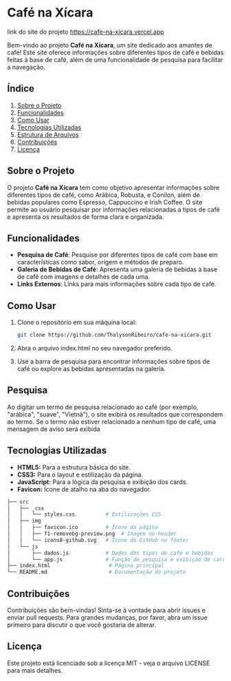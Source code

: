 # Café na Xícara
link do site do projeto https://cafe-na-xicara.vercel.app

Bem-vindo ao projeto **Café na Xícara**, um site dedicado aos amantes de café! Este site oferece informações sobre diferentes tipos de café e bebidas feitas à base de café, além de uma funcionalidade de pesquisa para facilitar a navegação.

## Índice

1. [Sobre o Projeto](#sobre-o-projeto)
2. [Funcionalidades](#funcionalidades)
3. [Como Usar](#como-usar)
4. [Tecnologias Utilizadas](#tecnologias-utilizadas)
5. [Estrutura de Arquivos](#estrutura-de-arquivos)
6. [Contribuições](#contribuições)
7. [Licença](#licença)

## Sobre o Projeto

O projeto **Café na Xícara** tem como objetivo apresentar informações sobre diferentes tipos de café, como Arábica, Robusta, e Conilon, além de bebidas populares como Espresso, Cappuccino e Irish Coffee. O site permite ao usuário pesquisar por informações relacionadas a tipos de café e apresenta os resultados de forma clara e organizada.

## Funcionalidades

- **Pesquisa de Café**: Pesquise por diferentes tipos de café com base em características como sabor, origem e métodos de preparo.
- **Galeria de Bebidas de Café**: Apresenta uma galeria de bebidas à base de café com imagens e detalhes de cada uma.
- **Links Externos**: Links para mais informações sobre cada tipo de café.
  
## Como Usar

1. Clone o repositório em sua máquina local:
   ```bash
   git clone https://github.com/ThalysonRibeiro/cafe-na-xicara.git
   ```
2. Abra o arquivo index.html no seu navegador preferido.

3. Use a barra de pesquisa para encontrar informações sobre tipos de café ou explore as bebidas apresentadas na galeria.

## Pesquisa

Ao digitar um termo de pesquisa relacionado ao café (por exemplo, "arábica", "suave", "Vietnã"), o site exibirá os resultados que correspondem ao termo. Se o termo não estiver relacionado a nenhum tipo de café, uma mensagem de aviso será exibida


## Tecnologias Utilizadas

- **HTML5:** Para a estrutura básica do site.
- **CSS3:** Para o layout e estilização da página.
- **JavaScript:** Para a lógica da pesquisa e exibição dos cards.
- **Favicon:** Ícone de atalho na aba do navegador.

```bash
├── src
│   ├── _css
│   │   └── styles.css          # Estilizações CSS
│   ├── img
│   │   ├── favicon.ico         # Ícone da página
│   │   ├── f1-removebg-preview.png  # Imagem no header
│   │   └── icons8-github.svg   # Ícone do GitHub no footer
│   └── js
│       ├── dados.js            # Dados dos tipos de café e bebidas
│       └── app.js              # Função de pesquisa e exibição de cards
├── index.html                   # Página principal
└── README.md                    # Documentação do projeto
```
## Contribuições

Contribuições são bem-vindas! Sinta-se à vontade para abrir issues e enviar pull requests. Para grandes mudanças, por favor, abra um issue primeiro para discutir o que você gostaria de alterar.

## Licença

Este projeto está licenciado sob a licença MIT - veja o arquivo LICENSE para mais detalhes.
